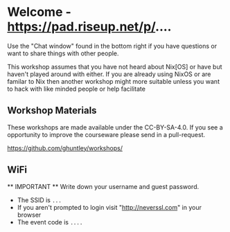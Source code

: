# Welcome - https://pad.riseup.net/p/....

Use the "Chat window" found in the bottom right if you have questions or want to share things with other people.

This workshop assumes that you have not heard about Nix[OS] or have but haven't played around with either. If you are already using NixOS or are familar to Nix then another workshop might more suitable unless you want to hack with like minded people or help facilitate 

## Workshop Materials

These workshops are made available under the CC-BY-SA-4.0. If you see a opportunity to improve the courseware please send in a pull-request.

https://github.com/ghuntley/workshops/

## WiFi

** IMPORTANT ** Write down your username and guest password.

- The SSID is `...`
- If you aren't prompted to login visit "http://neverssl.com" in your browser
- The event code is `....`

